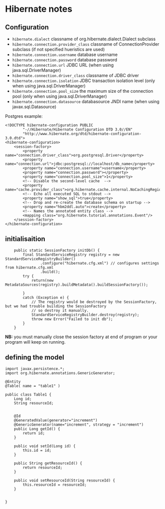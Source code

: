 # Hibernate notes


## Configuration


* `hibernate.dialect`	classname of org.hibernate.dialect.Dialect subclass
* `hibernate.connection.provider_class`	classname of ConnectionProvider subclass (if not specified hueristics are used)
* `hibernate.connection.username`	database username
* `hibernate.connection.password`	database password
* `hibernate.connection.url`	JDBC URL (when using java.sql.DriverManager)
* `hibernate.connection.driver_class`	classname of JDBC driver
* `hibernate.connection.isolation`	JDBC transaction isolation level (only when using java.sql.DriverManager)
* `hibernate.connection.pool_size`	the maximum size of the connection pool (only when using java.sql.DriverManager)
* `hibernate.connection.datasource`	databasource JNDI name (when using javax.sql.Datasource)

Postgres example:

```
<!DOCTYPE hibernate-configuration PUBLIC
        "-//Hibernate/Hibernate Configuration DTD 3.0//EN"
        "http://www.hibernate.org/dtd/hibernate-configuration-3.0.dtd">
<hibernate-configuration>
    <session-factory>
        <property name="connection.driver_class">org.postgresql.Driver</property>
        <property name="connection.url">jdbc:postgresql://localhost/db_name</property>
        <property name="connection.username">username</property>
        <property name="connection.password"></property>
        <property name="connection.pool_size">1</property>
        <!-- Disable the second-level cache  -->
        <property name="cache.provider_class">org.hibernate.cache.internal.NoCachingRegionFactory</property>
        <!-- Echo all executed SQL to stdout -->
        <property name="show_sql">true</property>
        <!-- Drop and re-create the database schema on startup -->
        <property name="hbm2ddl.auto">create</property>
        <!-- Names the annotated entity class -->
        <mapping class="org.hibernate.tutorial.annotations.Event"/>
    </session-factory>
</hibernate-configuration>

```


## initialisaition


```
    public static SessionFactory initDb() {
        final StandardServiceRegistry registry = new StandardServiceRegistryBuilder()
                .configure("hibernate.cfg.xml") // configures settings from hibernate.cfg.xml
                .build();
        try {
            return(new MetadataSources(registry).buildMetadata().buildSessionFactory());

        }
        catch (Exception e) {
            // The registry would be destroyed by the SessionFactory, but we had trouble building the SessionFactory
            // so destroy it manually.
            StandardServiceRegistryBuilder.destroy(registry);
            throw new Error("Failed to init db");
        }
    }

```

**NB:** you must manually close the session factory at end of program or your program will keep on running.

## defining the model


```
import javax.persistence.*;
import org.hibernate.annotations.GenericGenerator;

@Entity
@Table( name = "table1" )

public class Table1 {
    Long id;
    String resourceId;


    @Id
    @GeneratedValue(generator="increment")
    @GenericGenerator(name="increment", strategy = "increment")
    public Long getId() {
        return id;
    }

    public void setId(Long id) {
        this.id = id;
    }

    public String getResourceId() {
        return resourceId;
    }

    public void setResourceId(String resourceId) {
        this.resourceId = resourceId;
    }


}
```
